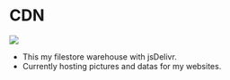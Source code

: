 # CDN

[![](https://data.jsdelivr.com/v1/package/gh/marshall-sun/CDN/badge)](https://www.jsdelivr.com/package/gh/marshall-sun/CDN)

- This my filestore warehouse with jsDelivr.
- Currently hosting pictures and datas for my websites.
